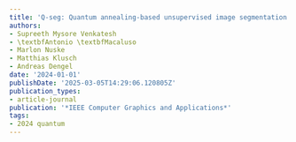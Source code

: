 ```yaml
---
title: 'Q-seg: Quantum annealing-based unsupervised image segmentation'
authors:
- Supreeth Mysore Venkatesh
- \textbfAntonio \textbfMacaluso
- Marlon Nuske
- Matthias Klusch
- Andreas Dengel
date: '2024-01-01'
publishDate: '2025-03-05T14:29:06.120805Z'
publication_types:
- article-journal
publication: '*IEEE Computer Graphics and Applications*'
tags:
- 2024 quantum
---
```

